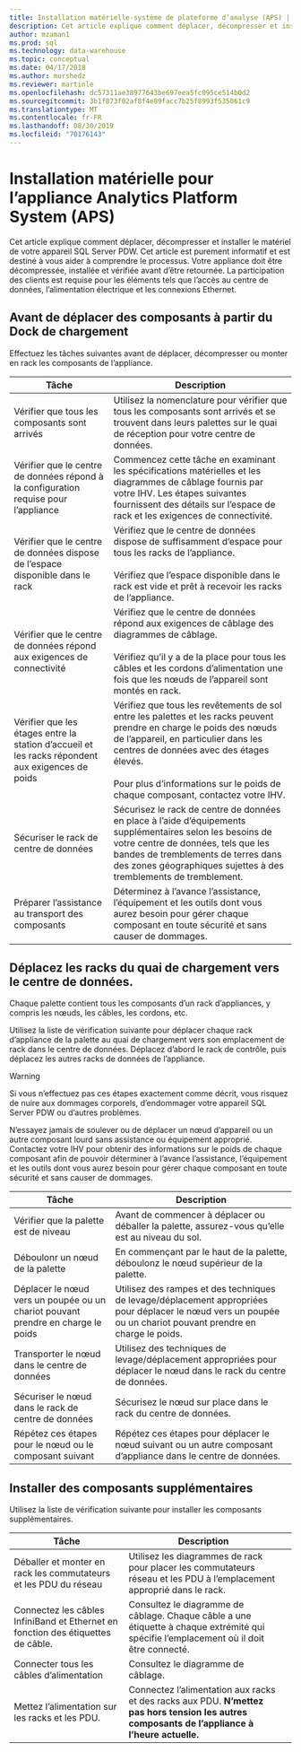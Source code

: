 ```yaml
---
title: Installation matérielle-système de plateforme d’analyse (APS) | Microsoft Docs
description: Cet article explique comment déplacer, décompresser et installer le matériel de votre appareil SQL Server PDW. Cet article est purement informatif et est destiné à vous aider à comprendre le processus. Votre appliance doit être décompressée, installée et vérifiée avant d’être retournée. La participation des clients est requise pour les éléments tels que l’accès au centre de données, l’alimentation électrique et les connexions Ethernet.
author: mzaman1
ms.prod: sql
ms.technology: data-warehouse
ms.topic: conceptual
ms.date: 04/17/2018
ms.author: murshedz
ms.reviewer: martinle
ms.openlocfilehash: dc57311ae38977643be697eea5fc095ce514b0d2
ms.sourcegitcommit: 3b1f873f02af8f4e89facc7b25f8993f535061c9
ms.translationtype: MT
ms.contentlocale: fr-FR
ms.lasthandoff: 08/30/2019
ms.locfileid: "70176143"
---
```

# <a name="hardware-installation-for-analytics-platform-system-aps-appliance"></a>Installation matérielle pour l’appliance Analytics Platform System (APS)
Cet article explique comment déplacer, décompresser et installer le matériel de votre appareil SQL Server PDW. Cet article est purement informatif et est destiné à vous aider à comprendre le processus. Votre appliance doit être décompressée, installée et vérifiée avant d’être retournée. La participation des clients est requise pour les éléments tels que l’accès au centre de données, l’alimentation électrique et les connexions Ethernet.  
  
## <a name="BeforeMoving"></a>Avant de déplacer des composants à partir du Dock de chargement  
Effectuez les tâches suivantes avant de déplacer, décompresser ou monter en rack les composants de l’appliance.  
  
|Tâche|Description|  
|--------|---------------|  
|Vérifier que tous les composants sont arrivés|Utilisez la nomenclature pour vérifier que tous les composants sont arrivés et se trouvent dans leurs palettes sur le quai de réception pour votre centre de données.|  
|Vérifier que le centre de données répond à la configuration requise pour l’appliance|Commencez cette tâche en examinant les spécifications matérielles et les diagrammes de câblage fournis par votre IHV. Les étapes suivantes fournissent des détails sur l’espace de rack et les exigences de connectivité.|  
|Vérifier que le centre de données dispose de l’espace disponible dans le rack|Vérifiez que le centre de données dispose de suffisamment d’espace pour tous les racks de l’appliance.<br /><br />Vérifiez que l’espace disponible dans le rack est vide et prêt à recevoir les racks de l’appliance.|  
|Vérifier que le centre de données répond aux exigences de connectivité|Vérifiez que le centre de données répond aux exigences de câblage des diagrammes de câblage.<br /><br />Vérifiez qu’il y a de la place pour tous les câbles et les cordons d’alimentation une fois que les nœuds de l’appareil sont montés en rack.|  
|Vérifier que les étages entre la station d’accueil et les racks répondent aux exigences de poids|Vérifiez que tous les revêtements de sol entre les palettes et les racks peuvent prendre en charge le poids des nœuds de l’appareil, en particulier dans les centres de données avec des étages élevés.<br /><br />Pour plus d’informations sur le poids de chaque composant, contactez votre IHV.|  
|Sécuriser le rack de centre de données|Sécurisez le rack de centre de données en place à l’aide d’équipements supplémentaires selon les besoins de votre centre de données, tels que les bandes de tremblements de terres dans des zones géographiques sujettes à des tremblements de tremblement.|  
|Préparer l’assistance au transport des composants|Déterminez à l’avance l’assistance, l’équipement et les outils dont vous aurez besoin pour gérer chaque composant en toute sécurité et sans causer de dommages.|  
  
## <a name="Moving"></a>Déplacez les racks du quai de chargement vers le centre de données.  
Chaque palette contient tous les composants d’un rack d’appliances, y compris les nœuds, les câbles, les cordons, etc.  
  
Utilisez la liste de vérification suivante pour déplacer chaque rack d’appliance de la palette au quai de chargement vers son emplacement de rack dans le centre de données. Déplacez d’abord le rack de contrôle, puis déplacez les autres racks de données de l’appliance.  
  
> [!WARNING]  
> Si vous n’effectuez pas ces étapes exactement comme décrit, vous risquez de nuire aux dommages corporels, d’endommager votre appareil SQL Server PDW ou d’autres problèmes.  
>   
> N’essayez jamais de soulever ou de déplacer un nœud d’appareil ou un autre composant lourd sans assistance ou équipement approprié. Contactez votre IHV pour obtenir des informations sur le poids de chaque composant afin de pouvoir déterminer à l’avance l’assistance, l’équipement et les outils dont vous aurez besoin pour gérer chaque composant en toute sécurité et sans causer de dommages.  
  
|Tâche|Description|  
|--------|---------------|  
|Vérifier que la palette est de niveau|Avant de commencer à déplacer ou déballer la palette, assurez-vous qu’elle est au niveau du sol.|  
|Déboulonr un nœud de la palette|En commençant par le haut de la palette, déboulonz le nœud supérieur de la palette.|  
|Déplacer le nœud vers un poupée ou un chariot pouvant prendre en charge le poids|Utilisez des rampes et des techniques de levage/déplacement appropriées pour déplacer le nœud vers un poupée ou un chariot pouvant prendre en charge le poids.|  
|Transporter le nœud dans le centre de données|Utilisez des techniques de levage/déplacement appropriées pour déplacer le nœud dans le rack du centre de données.|  
|Sécuriser le nœud dans le rack de centre de données|Sécurisez le nœud sur place dans le rack du centre de données.|  
|Répétez ces étapes pour le nœud ou le composant suivant|Répétez ces étapes pour déplacer le nœud suivant ou un autre composant d’appliance dans le centre de données.|  
  
## <a name="AfterMoving"></a>Installer des composants supplémentaires  
Utilisez la liste de vérification suivante pour installer les composants supplémentaires.  
  
|Tâche|Description||  
|--------|---------------|-|  
|Déballer et monter en rack les commutateurs et les PDU du réseau|Utilisez les diagrammes de rack pour placer les commutateurs réseau et les PDU à l’emplacement approprié dans le rack.||  
|Connectez les câbles InfiniBand et Ethernet en fonction des étiquettes de câble.|Consultez le diagramme de câblage. Chaque câble a une étiquette à chaque extrémité qui spécifie l’emplacement où il doit être connecté.||  
|Connecter tous les câbles d’alimentation|Consultez le diagramme de câblage.||  
|Mettez l’alimentation sur les racks et les PDU.|Connectez l’alimentation aux racks et des racks aux PDU. **N’mettez pas hors tension les autres composants de l’appliance à l’heure actuelle.**||  
  
<!-- MISSING LINKS ## See Also  
[Common Metadata Query Examples &#40;SQL Server PDW&#41;](../sqlpdw/common-metadata-query-examples-sql-server-pdw.md)  -->  
  
